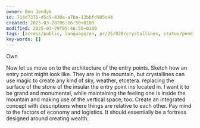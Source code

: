 ```yaml
---
owner: Ben Jendyk
id: 714d7371-d5c9-430a-a7ba-13bbfd985c44
created: 2025-03-28T06:16:50+0100
modified: 2025-03-29T05:46:50+0100
tags: [access/public, language/en, pr/25/028/crystallines, status/pending]
key-words: []
---
```


Own

Now let us move on to the architecture of the entry points. Sketch how an entry point might look like. They are in the mountain, but crystallines can use magic to create any kind of sky, weather, etcetera. replacing the surface of the stone of the insular the entry point ins located in. I want it to be grand and monumental, while maintaining the feeling one is inside the mountain and making use of the vertical space, too. Create an integrated concept with descriptions where things are relative to each other. Pay mind to the factors of economy and logistics. It should essentially be a fortress designed around creating wealth.